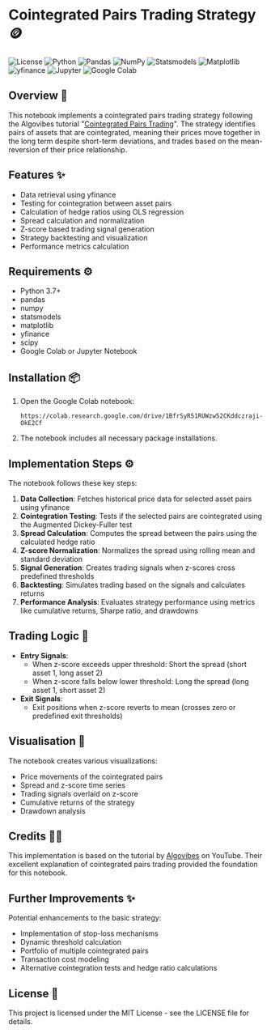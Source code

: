 # Cointegrated Pairs Trading Strategy 🪙

![License](https://img.shields.io/badge/license-MIT-blue)
![Python](https://img.shields.io/badge/Python-3.7%2B-blue?logo=python&logoColor=white)
![Pandas](https://img.shields.io/badge/Pandas-1.0%2B-brightgreen?logo=pandas&logoColor=white)
![NumPy](https://img.shields.io/badge/NumPy-1.20%2B-lightblue?logo=numpy&logoColor=white)
![Statsmodels](https://img.shields.io/badge/Statsmodels-0.12%2B-orange)
![Matplotlib](https://img.shields.io/badge/Matplotlib-3.4%2B-yellow?logo=matplotlib&logoColor=white)
![yfinance](https://img.shields.io/badge/yfinance-0.1.70%2B-red)
![Jupyter](https://img.shields.io/badge/Jupyter-Notebook-orange?logo=jupyter&logoColor=white)
![Google Colab](https://img.shields.io/badge/Google-Colab-yellow?logo=google-colab&logoColor=white)

## Overview 📝

This notebook implements a cointegrated pairs trading strategy following the Algovibes tutorial "[Cointegrated Pairs Trading](https://www.youtube.com/watch?v=qUMW9LEv4Qw)". The strategy identifies pairs of assets that are cointegrated, meaning their prices move together in the long term despite short-term deviations, and trades based on the mean-reversion of their price relationship.

## Features ✨

- Data retrieval using yfinance
- Testing for cointegration between asset pairs
- Calculation of hedge ratios using OLS regression
- Spread calculation and normalization
- Z-score based trading signal generation
- Strategy backtesting and visualization
- Performance metrics calculation

## Requirements ⚙️

- Python 3.7+
- pandas
- numpy
- statsmodels
- matplotlib
- yfinance
- scipy
- Google Colab or Jupyter Notebook

## Installation 📦

1. Open the Google Colab notebook:
   ```
   https://colab.research.google.com/drive/1BfrSyR51RUWzw52CKddczraji-OkE2Cf
   ```

2. The notebook includes all necessary package installations.

## Implementation Steps ⚙️

The notebook follows these key steps:

1. **Data Collection**: Fetches historical price data for selected asset pairs using yfinance
2. **Cointegration Testing**: Tests if the selected pairs are cointegrated using the Augmented Dickey-Fuller test
3. **Spread Calculation**: Computes the spread between the pairs using the calculated hedge ratio
4. **Z-score Normalization**: Normalizes the spread using rolling mean and standard deviation
5. **Signal Generation**: Creates trading signals when z-scores cross predefined thresholds
6. **Backtesting**: Simulates trading based on the signals and calculates returns
7. **Performance Analysis**: Evaluates strategy performance using metrics like cumulative returns, Sharpe ratio, and drawdowns

## Trading Logic 🧠

- **Entry Signals**:
  - When z-score exceeds upper threshold: Short the spread (short asset 1, long asset 2)
  - When z-score falls below lower threshold: Long the spread (long asset 1, short asset 2)
- **Exit Signals**:
  - Exit positions when z-score reverts to mean (crosses zero or predefined exit thresholds)

## Visualisation 👀

The notebook creates various visualizations:
- Price movements of the cointegrated pairs
- Spread and z-score time series
- Trading signals overlaid on z-score
- Cumulative returns of the strategy
- Drawdown analysis

## Credits 🙏🏻

This implementation is based on the tutorial by [Algovibes](https://www.youtube.com/watch?v=qUMW9LEv4Qw) on YouTube. Their excellent explanation of cointegrated pairs trading provided the foundation for this notebook.

## Further Improvements ✨

Potential enhancements to the basic strategy:
- Implementation of stop-loss mechanisms
- Dynamic threshold calculation
- Portfolio of multiple cointegrated pairs
- Transaction cost modeling
- Alternative cointegration tests and hedge ratio calculations

## License 📝

This project is licensed under the MIT License - see the LICENSE file for details.
